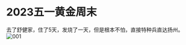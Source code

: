 # 2023五一黄金周末

去了舒健家，住了5天，发烧了一天，但是根本不怕，直接特种兵直达扬州。![001](D:\something\github\repository\rcnie.top\life\rencai\001.jpg)
